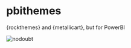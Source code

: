 # pbithemes
{rockthemes} and {metallicart}, but for PowerBI


![nodoubt](https://user-images.githubusercontent.com/3278367/107098382-fbe34480-6806-11eb-9728-8be67d570790.png)
